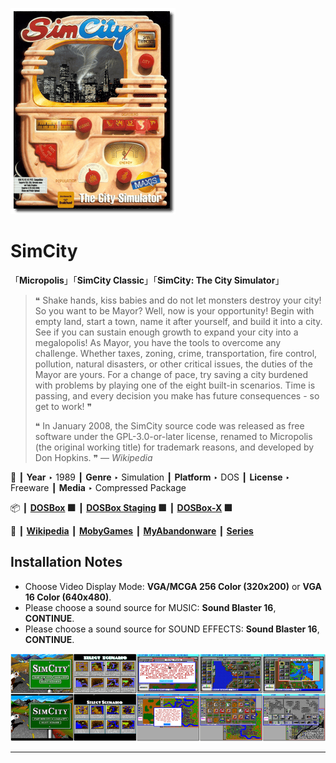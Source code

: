 ![](Thumbnail.png "application-thumbnail")

# SimCity

「**Micropolis**」「**SimCity Classic**」「**SimCity: The City Simulator**」

> ❝ Shake hands, kiss babies and do not let monsters destroy your city! So you want to be Mayor? Well, now is your opportunity! Begin with empty land, start a town, name it after yourself, and build it into a city. See if you can sustain enough growth to expand your city into a megalopolis! As Mayor, you have the tools to overcome any challenge. Whether taxes, zoning, crime, transportation, fire control, pollution, natural disasters, or other critical issues, the duties of the Mayor are yours. For a change of pace, try saving a city burdened with problems by playing one of the eight built-in scenarios. Time is passing, and every decision you make has future consequences - so get to work! ❞
>
> ❝ In January 2008, the SimCity source code was released as free software under the GPL-3.0-or-later license, renamed to Micropolis (the original working title) for trademark reasons, and developed by Don Hopkins. ❞ — *Wikipedia*
>

📌 ┃ **Year** ‣ 1989 ┃ **Genre** ‣ Simulation ┃ **Platform** ‣ DOS ┃ **License** ‣ Freeware ┃ **Media** ‣ Compressed Package 

📦 ┃ **[DOSBox](https://www.dosbox.com/) 🟩** ┃ **[DOSBox Staging](https://dosbox-staging.github.io/) 🟩** ┃ **[DOSBox-X](https://dosbox-x.com/) 🟩** 

📎 ┃ **[Wikipedia](https://en.wikipedia.org/wiki/SimCity_(1989_video_game))** ┃ **[MobyGames](https://www.mobygames.com/game/848/simcity/)** ┃ **[MyAbandonware](https://www.myabandonware.com/game/simcity-ri)** ┃ **[Series](https://en.wikipedia.org/wiki/SimCity)** 

## Installation Notes
- Choose Video Display Mode: **VGA/MCGA 256 Color (320x200)** or **VGA 16 Color (640x480)**.
- Please choose a sound source for MUSIC: **Sound Blaster 16**, **CONTINUE**.
- Please choose a sound source for SOUND EFFECTS: **Sound Blaster 16**, **CONTINUE**.

![](Montage.png "SimCity")

---

